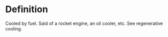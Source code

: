 # Definition

Cooled by fuel. Said of a rocket engine, an oil cooler, etc. See
regenerative cooling.
